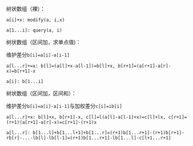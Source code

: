 树状数组（裸）：

`a[i]+x: modify(a, i,x)`

`a[1...i]: query(a, i)`

树状数组（区间加，求单点值)：

维护差分`b[i]=a[i]-a[i-1]`

`a[l...r]+=x: b[l]=(a[l]+x-a[l-1])=b[l]+x, b[r+1]=(a[r+1]-a[r]-x)=b[r+1]-x`

`a[i]: b[1...i]`

树状数组（区间加，区间和）：

维护差分`b[i]=a[i]-a[i-1]`与加权差分`c[i]=ib[i]`

`a[l...r]+x: b[l]+x, b[r+1]-x, c[l]=l(a[l]-a[l-1]+x)=c[l]+lx, c[r+1]=(r+1)(a[r+1]-a[r]-x)=c[r+1]-(r+1)x`

`a[l...r]: b[1...l]+b[1...l+1]+b[1...r]=(r+1)b[1...r+1]-(r+1)b[r+1]-rb[r]-...-lb[l]-lb[l-1]=(r+1)b[1...r+1]-lb[1...l]-c[l+1...r+1]` 